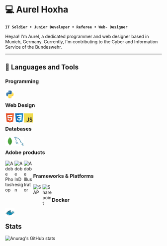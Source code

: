 # 💻 Aurel Hoxha

**`IT Soldier • Junior Developer • Referee • Web- Designer`**

Heyaa! I'm Aurel, a dedicated programmer and web designer based in Munich, Germany. Currently, I'm contributing to the Cyber and Information Service of the Bundeswehr.

---

## 🧰 Languages and Tools

### Programming
<img align="left" alt="Python" width="30px" src="https://github.com/devicons/devicon/blob/v2.16.0/icons/python/python-original.svg"/> &nbsp;

### Web Design
<img align="left" alt="HTML5" width="30px" src="https://github.com/devicons/devicon/blob/v2.16.0/icons/html5/html5-original.svg"/> &nbsp;
<img align="left" alt="CSS3" width="30px" src="https://github.com/devicons/devicon/blob/v2.16.0/icons/css3/css3-original.svg"/> &nbsp;
<img align="left" alt="JavaScript" width="30px" src="https://github.com/devicons/devicon/blob/v2.16.0/icons/javascript/javascript-original.svg"/> &nbsp;

### Databases
<img align="left" alt="MongoDB" width="30px" src="https://github.com/devicons/devicon/blob/v2.16.0/icons/mongodb/mongodb-original.svg"/> &nbsp;
<img align="left" alt="MySQL" width="30px" src="https://github.com/devicons/devicon/blob/v2.16.0/icons/mysql/mysql-original.svg"/> &nbsp;

### Adobe products
<img align="left" alt="Adobe Photoshop" width="30px" src="https://logodownload.org/wp-content/uploads/2019/10/adobe-photoshop-logo.png"/> &nbsp;
<img align="left" alt="Adobe InDesign" width="30px" src="https://www.imagensempng.com.br/wp-content/uploads/2020/12/in-design.png"/> &nbsp;
<img align="left" alt="Adobe Illustrator" width="30px" src="https://www.svgrepo.com/show/452147/adobe-illustrator.svg"/> &nbsp;

### Frameworks & Platforms
<img align="left" alt="SAP" width="30px" src="https://upload.wikimedia.org/wikipedia/commons/8/8f/SAP-Logo.svg"/> &nbsp;
<img align="left" alt="Sharepoint" width="30px" src="https://www.logolynx.com/images/logolynx/4c/4cf2ee6e2ad500d2deed82fe54063966.png"/> &nbsp;

### Docker
<img align="left" alt="Docker" width="30px" src="https://github.com/devicons/devicon/blob/v2.16.0/icons/docker/docker-original.svg"/> &nbsp;



## Stats

![Anurag's GitHub stats](https://github-readme-stats.vercel.app/api?username=TeamFoxx&show_icons=true&theme=dracula)
